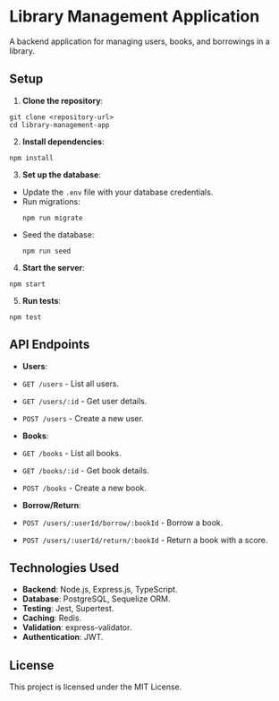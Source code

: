 # Library Management Application

A backend application for managing users, books, and borrowings in a library.

## Setup

1. **Clone the repository**:
  ```
git clone <repository-url>
cd library-management-app
  ```
2. **Install dependencies**:
  ```
npm install
  ```

3. **Set up the database**:
- Update the `.env` file with your database credentials.
- Run migrations:
  ```
  npm run migrate
  ```
- Seed the database:
  ```
  npm run seed
  ```

4. **Start the server**:
  ```
npm start
  ```

5. **Run tests**:
  ```
npm test
  ```

## API Endpoints

- **Users**:
- `GET /users` - List all users.
- `GET /users/:id` - Get user details.
- `POST /users` - Create a new user.

- **Books**:
- `GET /books` - List all books.
- `GET /books/:id` - Get book details.
- `POST /books` - Create a new book.

- **Borrow/Return**:
- `POST /users/:userId/borrow/:bookId` - Borrow a book.
- `POST /users/:userId/return/:bookId` - Return a book with a score.

## Technologies Used

- **Backend**: Node.js, Express.js, TypeScript.
- **Database**: PostgreSQL, Sequelize ORM.
- **Testing**: Jest, Supertest.
- **Caching**: Redis.
- **Validation**: express-validator.
- **Authentication**: JWT.

## License

This project is licensed under the MIT License.